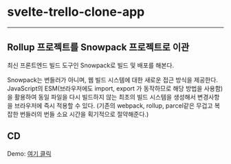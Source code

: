 # svelte-trello-clone-app

---

## Rollup 프로젝트를 Snowpack 프로젝트로 이관

최신 프론트엔드 빌드 도구인 Snowpack로 빌드 및 배포를 해본다.

Snowpack는 번들러가 아니며, 웹 빌드 시스템에 대한 새로운 접근 방식을 제공한다.
JavaScript의 ESM(브라우저에도 import, export 가 동작하므로 해당 방법을 사용함)을 활용하여 
동일 파일을 다시 빌드하지 않는 최초의 빌드 시스템을 생성해서 변경사항을 브라우저에 즉시 적용할 수 있다.
(기존의 webpack, rollup, parcel같은 무겁고 복잡한 번들러의 번들 소요 시간을 획기적으로 절약해준다.)

## CD 

Demo: [여기 클릭](https://superb-crisp-ed39be.netlify.app)
